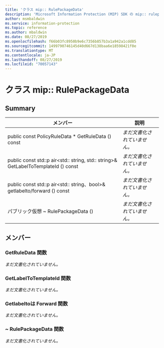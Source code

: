 ```yaml
---
title: 'クラス mip:: RulePackageData'
description: 'Microsoft Information Protection (MIP) SDK の mip:: rulepackagedata クラスについて説明します。'
author: msmbaldwin
ms.service: information-protection
ms.topic: reference
ms.author: mbaldwin
ms.date: 08/27/2019
ms.openlocfilehash: f66b03fc8950b9e6c7356b857b3a1a942a1cdd85
ms.sourcegitcommit: 1499790746145d40d667d138baa6e18598421f0e
ms.translationtype: MT
ms.contentlocale: ja-JP
ms.lasthandoff: 08/27/2019
ms.locfileid: "70057143"
---
```

# <a name="class-miprulepackagedata"></a>クラス mip:: RulePackageData 
  
## <a name="summary"></a>Summary
 メンバー                        | 説明                                
--------------------------------|---------------------------------------------
public const PolicyRuleData * GetRuleData () const  | _まだ文書化されていません。_
public const std::p air\<std:: string, std:: string\>& GetLabelToTemplateId () const  | _まだ文書化されていません。_
public const std::p air\<std:: string、bool\>& getlabelto/forward () const  | _まだ文書化されていません。_
パブリック仮想 ~ RulePackageData ()  | _まだ文書化されていません。_
  
## <a name="members"></a>メンバー
  
### <a name="getruledata-function"></a>GetRuleData 関数
_まだ文書化されていません。_

  
### <a name="getlabeltotemplateid-function"></a>GetLabelToTemplateId 関数
_まだ文書化されていません。_

  
### <a name="getlabeltodonotforward-function"></a>Getlabeltoは Forward 関数
_まだ文書化されていません。_

  
### <a name="rulepackagedata-function"></a>~ RulePackageData 関数
_まだ文書化されていません。_

